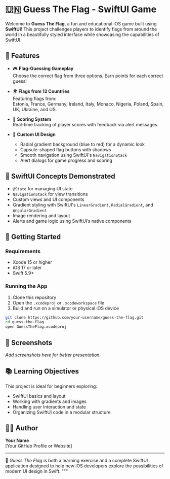 # 🇺🇳 Guess The Flag - SwiftUI Game

Welcome to **Guess The Flag**, a fun and educational iOS game built using **SwiftUI**! This project challenges players to identify flags from around the world in a beautifully styled interface while showcasing the capabilities of SwiftUI.

## 📱 Features

- 🎮 **Flag-Guessing Gameplay**  
  Choose the correct flag from three options. Earn points for each correct guess!

- 🌍 **Flags from 12 Countries**  
  Featuring flags from:  
  Estonia, France, Germany, Ireland, Italy, Monaco, Nigeria, Poland, Spain, UK, Ukraine, and US.

- 🧠 **Scoring System**  
  Real-time tracking of player scores with feedback via alert messages.

- 🎨 **Custom UI Design**  
  - Radial gradient background (blue to red) for a dynamic look  
  - Capsule-shaped flag buttons with shadows  
  - Smooth navigation using SwiftUI's `NavigationStack`  
  - Alert dialogs for game progress and scoring
## 🧪 SwiftUI Concepts Demonstrated

- `@State` for managing UI state
- `NavigationStack` for view transitions
- Custom views and UI components
- Gradient styling with SwiftUI's `LinearGradient`, `RadialGradient`, and `AngularGradient`
- Image rendering and layout
- Alerts and game logic using SwiftUI’s native components

## 🚀 Getting Started

### Requirements
- Xcode 15 or higher
- iOS 17 or later
- Swift 5.9+

### Running the App
1. Clone this repository
2. Open the `.xcodeproj` or `.xcodeworkspace` file
3. Build and run on a simulator or physical iOS device

```bash
git clone https://github.com/your-username/guess-the-flag.git
cd guess-the-flag
open GuessTheFlag.xcodeproj
```

## 🏁 Screenshots

_Add screenshots here for better presentation._

## 📚 Learning Objectives

This project is ideal for beginners exploring:
- SwiftUI basics and layout
- Working with gradients and images
- Handling user interaction and state
- Organizing SwiftUI code in a modular structure

## 🧑‍💻 Author

**Your Name**  
[Your GitHub Profile or Website]

---

🧠 *Guess The Flag* is both a learning exercise and a complete SwiftUI application designed to help new iOS developers explore the possibilities of modern UI design in Swift.
"""

